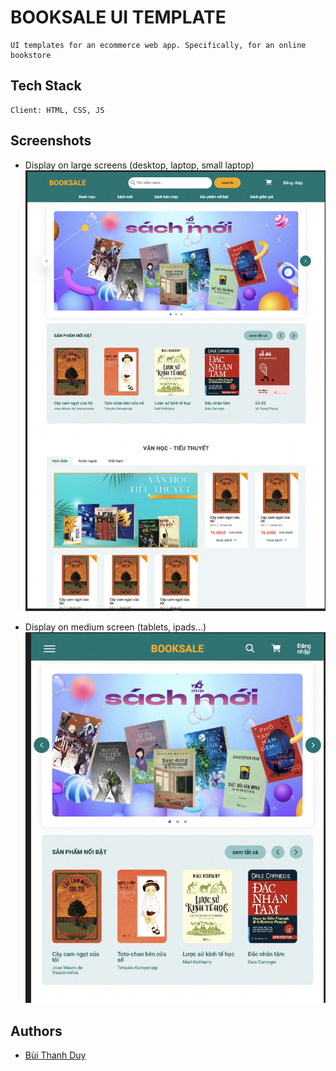 # BOOKSALE UI TEMPLATE

    UI templates for an ecommerce web app. Specifically, for an online bookstore


## Tech Stack

    Client: HTML, CSS, JS



## Screenshots

- Display on large screens (desktop, laptop, small laptop)
![App Screenshot](https://github.com/HongBeBong/booksale-fontend/blob/main/screenshots/Screen%20Shot%202023-06-07%20at%2017.47.30.png?raw=true)

- Display on medium screen (tablets, ipads...)
![App Screenshot](https://github.com/HongBeBong/booksale-fontend/blob/main/screenshots/Screen%20Shot%202023-06-07%20at%2017.26.56.png?raw=true)
## Authors

- [Bùi Thanh Duy](https://github.com/HongBeBong)



